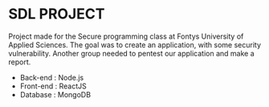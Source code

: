 # SDL PROJECT

Project made for the Secure programming class at Fontys University of Applied Sciences.
The goal was to create an application, with some security vulnerability. 
Another group needed to pentest our application and make a report.

- Back-end  : Node.js
- Front-end : ReactJS
- Database  : MongoDB 
